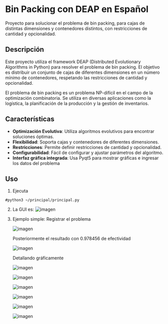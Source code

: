 # Bin Packing con DEAP en Español

Proyecto para solucionar el problema de bin packing, para cajas de distintas dimensiones y contenedores distintos, con restricciones de cantidad y opcionalidad.

## Descripción

Este proyecto utiliza el framework DEAP (Distributed Evolutionary Algorithms in Python) para resolver el problema de bin packing. El objetivo es distribuir un conjunto de cajas de diferentes dimensiones en un número mínimo de contenedores, respetando las restricciones de cantidad y opcionalidad.

El problema de bin packing es un problema NP-difícil en el campo de la optimización combinatoria. Se utiliza en diversas aplicaciones como la logística, la planificación de la producción y la gestión de inventarios.

## Características

- **Optimización Evolutiva**: Utiliza algoritmos evolutivos para encontrar soluciones óptimas.
- **Flexibilidad**: Soporta cajas y contenedores de diferentes dimensiones.
- **Restricciones**: Permite definir restricciones de cantidad y opcionalidad.
- **Configurabilidad**: Fácil de configurar y ajustar parámetros del algoritmo.
- **Interfaz gráfica integrada**: Usa Pyqt5 para mostrar gráficas e ingresar los datos del problema

## Uso
  1. Ejecuta
   ```
   #python3 ~/principal/principal.py
   ```
  2. La GUI es:
     ![imagen](https://github.com/user-attachments/assets/1adcc625-9a21-4784-82a7-b93a13ff66f3)

  3. Ejemplo simple:
     Registrar el problema
     
     ![imagen](https://github.com/user-attachments/assets/d6852803-87a1-45f0-9cc2-b37605672197)

     Posteriormente el resultado con 0.978456 de efectividad

     ![imagen](https://github.com/user-attachments/assets/c47df36e-57b6-4732-948b-a0d1aa60069c)

     Detallando gráficamente

     ![imagen](https://github.com/user-attachments/assets/44b37a60-1c90-49ec-a711-628619fadd79)

     ![imagen](https://github.com/user-attachments/assets/0b7ad8b3-278e-44bc-a85b-a7ded99ba0b6)

     ![imagen](https://github.com/user-attachments/assets/43f87fb5-361f-4457-83ea-c2690352b2a1)

     ![imagen](https://github.com/user-attachments/assets/c8eb0300-2dec-4cde-b718-0acaa3abf9a6)

     ![imagen](https://github.com/user-attachments/assets/37a07aeb-6958-4ba1-9100-c297ce6dbf06)

     ![imagen](https://github.com/user-attachments/assets/4ef950d3-88e3-43a7-bf41-cdd9aba0b179)

     

     



     



     


     

